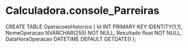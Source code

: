 # Calculadora.console_Parreiras



CREATE TABLE OperacoesHistorico (
    Id INT PRIMARY KEY IDENTITY(1,1),
    NomeOperacao NVARCHAR(255) NOT NULL,
    Resultado float NOT NULL,
    DataHoraOperacao DATETIME DEFAULT GETDATE()
);